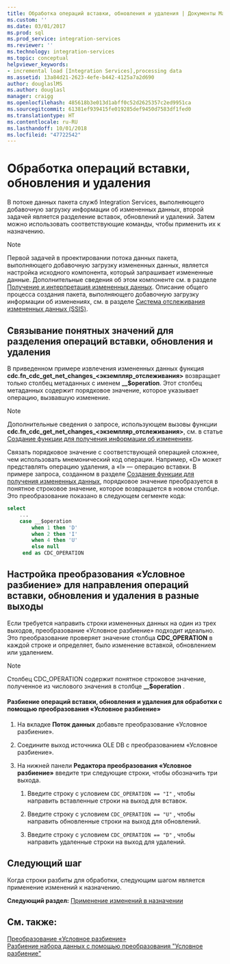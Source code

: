 ```yaml
---
title: Обработка операций вставки, обновления и удаления | Документы Майкрософт
ms.custom: ''
ms.date: 03/01/2017
ms.prod: sql
ms.prod_service: integration-services
ms.reviewer: ''
ms.technology: integration-services
ms.topic: conceptual
helpviewer_keywords:
- incremental load [Integration Services],processing data
ms.assetid: 13a84d21-2623-4efe-b442-4125a7a2d690
author: douglaslMS
ms.author: douglasl
manager: craigg
ms.openlocfilehash: 485618b3e013d1abff0c52d2625357c2ed9951ca
ms.sourcegitcommit: 61381ef939415fe019285def9450d7583df1fed0
ms.translationtype: HT
ms.contentlocale: ru-RU
ms.lasthandoff: 10/01/2018
ms.locfileid: "47722542"
---
```

# <a name="process-inserts-updates-and-deletes"></a>Обработка операций вставки, обновления и удаления
  В потоке данных пакета служб Integration Services, выполняющего добавочную загрузку информации об измененных данных, второй задачей является разделение вставок, обновлений и удалений. Затем можно использовать соответствующие команды, чтобы применить их к назначению.  
  
> [!NOTE]  
>  Первой задачей в проектировании потока данных пакета, выполняющего добавочную загрузку измененных данных, является настройка исходного компонента, который запрашивает измененные данные. Дополнительные сведения об этом компоненте см. в разделе [Получение и интерпретация измененных данных](../../integration-services/change-data-capture/retrieve-and-understand-the-change-data.md). Описание общего процесса создания пакета, выполняющего добавочную загрузку информации об изменениях, см. в разделе [Система отслеживания измененных данных (SSIS)](../../integration-services/change-data-capture/change-data-capture-ssis.md).  
  
## <a name="associating-friendly-values-to-separate-inserts-updates-and-deletes"></a>Связывание понятных значений для разделения операций вставки, обновления и удаления  
 В приведенном примере извлечения измененных данных функция **cdc.fn_cdc_get_net_changes_<экземпляр_отслеживания>** возвращает только столбец метаданных с именем **__$operation**. Этот столбец метаданных содержит порядковое значение, которое указывает операцию, вызвавшую изменение.  
  
> [!NOTE]  
>  Дополнительные сведения о запросе, использующем вызовы функции **cdc.fn_cdc_get_net_changes_<экземпляр_отслеживания>**, см. в статье [Создание функции для получения информации об изменениях](../../integration-services/change-data-capture/create-the-function-to-retrieve-the-change-data.md).  
  
 Связать порядковое значение с соответствующей операцией сложнее, чем использовать мнемонический код операции. Например, «D» может представлять операцию удаления, а «I» — операцию вставки. В примере запроса, созданном в разделе [Создание функции для получения измененных данных](../../integration-services/change-data-capture/create-the-function-to-retrieve-the-change-data.md), порядковое значение преобразуется в понятное строковое значение, которое возвращается в новом столбце. Это преобразование показано в следующем сегменте кода:  
  
```sql
select   
    ...  
    case __$operation  
        when 1 then 'D'  
        when 2 then 'I'  
        when 4 then 'U'  
        else null  
     end as CDC_OPERATION  
```  
  
## <a name="configuring-a-conditional-split-transformation-to-direct-inserts-updates-and-deletes"></a>Настройка преобразования «Условное разбиение» для направления операций вставки, обновления и удаления в разные выходы  
 Если требуется направить строки измененных данных на один из трех выходов, преобразование «Условное разбиение» подходит идеально. Это преобразование проверяет значение столбца **CDC_OPERATION** в каждой строке и определяет, было изменение вставкой, обновлением или удалением.  
  
> [!NOTE]  
>  Столбец CDC_OPERATION содержит понятное строковое значение, полученное из числового значения в столбце **__$operation** .  
  
#### <a name="to-split-inserts-updates-and-deletes-for-processing-by-using-a-conditional-split-transformation"></a>Разбиение операций вставки, обновления и удаления для обработки с помощью преобразования «Условное разбиение»  
  
1.  На вкладке **Поток данных** добавьте преобразование «Условное разбиение».  
  
2.  Соедините выход источника OLE DB с преобразованием «Условное разбиение».  
  
3.  На нижней панели **Редактора преобразования «Условное разбиение»** введите три следующие строки, чтобы обозначить три выхода.  
  
    1.  Введите строку с условием `CDC_OPERATION == "I"` , чтобы направить вставленные строки на выход для вставок.  
  
    2.  Введите строку с условием `CDC_OPERATION == "U"` , чтобы направить обновленные строки на выход для обновлений.  
  
    3.  Введите строку с условием `CDC_OPERATION == "D"` , чтобы направить удаленные строки на выход для удалений.  
  
## <a name="next-step"></a>Следующий шаг  
 Когда строки разбиты для обработки, следующим шагом является применение изменений к назначению.  
  
 **Следующий раздел:** [Применение изменений в назначении](../../integration-services/change-data-capture/apply-the-changes-to-the-destination.md)  
  
## <a name="see-also"></a>См. также:  
 [Преобразование «Условное разбиение»](../../integration-services/data-flow/transformations/conditional-split-transformation.md)   
 [Разбиение набора данных с помощью преобразования "Условное разбиение"](../../integration-services/data-flow/transformations/split-a-dataset-by-using-the-conditional-split-transformation.md)  
  
  
